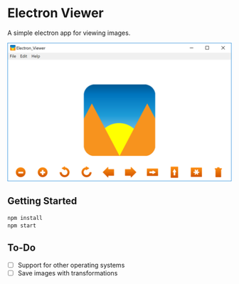 # Electron Viewer

A simple electron app for viewing images.

![Electron Viewer](./assets/screenshots/main.png)

## Getting Started

```javascript
npm install
npm start
```

## To-Do

- [ ] Support for other operating systems
- [ ] Save images with transformations
